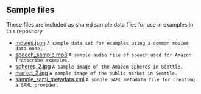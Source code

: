 ## Sample files
These files are included as shared sample data files for use in examples in this repository.

* [movies.json](movies.json) `A sample data set for examples using a common movies data model.`
* [speech_sample.mp3](.sample_media/speech_sample.mp3) `A sample audio file of speech used for Amazon Transcribe examples.`
* [spheres_2.jpg](.sample_media/spheres_2.jpg) `A sample image of the Amazon Spheres in Seattle.`
* [market_2.jpg](.sample_media/market_2.jpg) `A sample image of the public market in Seattle.`
* [sample_saml_metadata.xml](./sample_saml_metadata.xml) `A sample SAML metadata file for creating a SAML provider.`

